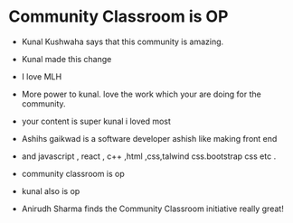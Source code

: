 # Community Classroom is OP

- Kunal Kushwaha says that this community is amazing.
- Kunal made this change
- I love MLH
- More power to kunal. love the work which your are doing for the community.
- your content is super kunal i loved most 

- Ashihs gaikwad is a software developer ashish like making front end 
- and javascript , react , c++ ,html ,css,talwind css.bootstrap css etc .
- community classroom is op 
- kunal also is op 
- Anirudh Sharma finds the Community Classroom initiative really great!
